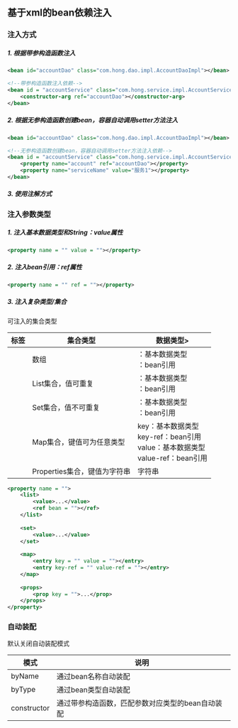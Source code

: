 ## 基于xml的bean依赖注入

### 注入方式

##### 1. 根据带参构造函数注入

```xml
<bean id="accountDao" class="com.hong.dao.impl.AccountDaoImpl"></bean>

<!--带参构造函数注入依赖-->
<bean id = "accountService" class="com.hong.service.impl.AccountServiceImpl">
	<constructor-arg ref="accountDao"></constructor-arg>
</bean>
```

##### 2. 根据无参构造函数创建bean，容器自动调用setter方法注入

```xml
<bean id="accountDao" class="com.hong.dao.impl.AccountDaoImpl"></bean>

<!--无参构造函数创建bean，容器自动调用setter方法注入依赖-->
<bean id = "accountService" class="com.hong.service.impl.AccountServiceImpl">
	<property name="account" ref="accountDao"></property>
	<property name="serviceName" value="服务1"></property>
</bean>
```

##### 3. 使用注解方式

### 注入参数类型

##### 1. 注入基本数据类型和String：value属性

```xml
<property name = "" value = ""></property>
```

##### 2. 注入bean引用：ref属性

```xml
<property name = "" ref = ""></property>
```

##### 3. 注入复杂类型/集合

可注入的集合类型

| 标签    | 集合类型                     | 数据类型>                                                    |
| ------- | ---------------------------- | ------------------------------------------------------------ |
| <array> | 数组                         | <value>：基本数据类型<br /><ref>：bean引用                   |
| <list>  | List集合，值可重复           | <value>：基本数据类型<br /><ref>：bean引用                   |
| <set>   | Set集合，值不可重复          | <value>：基本数据类型<br /><ref>：bean引用                   |
| <map>   | Map集合，键值可为任意类型    | key：基本数据类型<br />key-ref：bean引用<br />value：基本数据类型<br />value-ref：bean引用 |
| <props> | Properties集合，键值为字符串 | 字符串                                                       |

```xml
<property name = "">
	<list>
    	<value>...</value>
        <ref bean = ""></ref>
    </list>
    
    <set>
    	<value>...</value>
    </set>
    
    <map>
    	<entry key = "" value = ""></entry>
        <entry key-ref = "" value-ref = ""></entry>
    </map>
    
    <props>
    	<prop key = "">...</prop>
    </props>
</property>
```

### 自动装配

默认关闭自动装配模式

| 模式        | 说明                                             |
| ----------- | ------------------------------------------------ |
| byName      | 通过bean名称自动装配                             |
| byType      | 通过bean类型自动装配                             |
| constructor | 通过带参构造函数，匹配参数对应类型的bean自动装配 |